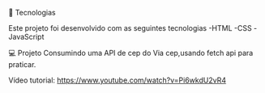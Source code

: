 🚀 Tecnologias

Este projeto foi desenvolvido com as seguintes tecnologias
-HTML
-CSS
-JavaScript


💻 Projeto
Consumindo uma API de cep do Via cep,usando fetch api para praticar. 


Vídeo tutorial:
https://www.youtube.com/watch?v=Pi6wkdU2vR4